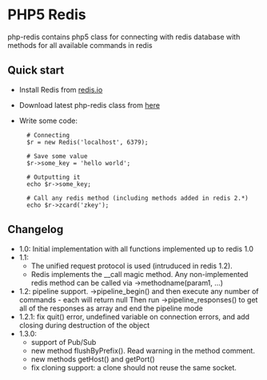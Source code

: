 PHP5 Redis
==========
php-redis contains php5 class for connecting with redis database with methods for all available commands in redis

Quick start
-----------
* Install Redis from [redis.io](http://redis.io/download "Redis")
* Download latest php-redis class from [here](https://github.com/jelix/php-redis/archives/master)
* Write some code:

		# Connecting
		$r = new Redis('localhost', 6379);
		
		# Save some value
		$r->some_key = 'hello world';
		
		# Outputting it
		echo $r->some_key;
		
		# Call any redis method (including methods added in redis 2.*)
		echo $r->zcard('zkey');
		
Changelog
---------

- 1.0: Initial implementation with all functions implemented up to redis 1.0
- 1.1:
    - The unified request protocol is used (intruduced in redis 1.2). 
    - Redis implements the __call magic method. Any non-implemented redis method can be called via ->methodname(param1, ...)
- 1.2: pipeline support. ->pipeline_begin() and then execute any number of commands - each will return null
        Then run ->pipeline_responses() to get all of the responses as array and end the pipeline mode
- 1.2.1: fix quit() error, undefined variable on connection errors, and add closing during destruction of the object
- 1.3.0:
    - support of Pub/Sub
    - new method flushByPrefix(). Read warning in the method comment. 
    - new methods getHost() and getPort()
    - fix cloning support: a clone should not reuse the same socket.
